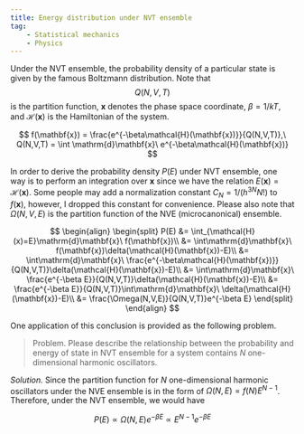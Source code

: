 ```yaml
---
title: Energy distribution under NVT ensemble
tag: 
    - Statistical mechanics
    - Physics
---
```



Under the NVT ensemble, the probability density of a particular state is given by the famous Boltzmann distribution. Note that $$Q(N,V,T)$$ is the partition function, $\mathbf{x}$ denotes the phase space coordinate, $\beta=1/kT$, and $\mathcal{H}(\mathbf{x})$ is the Hamiltonian of the system.

$$
f(\mathbf{x}) = \frac{e^{-\beta\mathcal{H}(\mathbf{x})}}{Q(N,V,T)},\
Q(N,V,T) = \int \mathrm{d}\mathbf{x}\ e^{-\beta\mathcal{H}(\mathbf{x})}
$$

In order to derive the probability density $P(E)$ under NVT ensemble, one way is to perform an integration over $\mathbf{x}$ since we have the relation $E(\mathbf{x}) = \mathcal{H}(\mathbf{x})$. Some people may add a normalization constant $C_N=1/(h^{3N}N!)$ to $f(\mathbf{x})$, however, I dropped this constant for convenience. Please also note that $\Omega(N,V,E)$ is the partition function of the NVE (microcanonical) ensemble.

$$
\begin{align}
\begin{split}
    P(E) &= \int_{\mathcal{H}(x)=E}\mathrm{d}\mathbf{x}\ f(\mathbf{x})\\
    &= \int\mathrm{d}\mathbf{x}\ f(\mathbf{x})\delta(\mathcal{H}(\mathbf{x})-E)\\
    &= \int\mathrm{d}\mathbf{x}\ \frac{e^{-\beta\mathcal{H}(\mathbf{x})}}{Q(N,V,T)}\delta(\mathcal{H}(\mathbf{x})-E)\\
    &= \int\mathrm{d}\mathbf{x}\ \frac{e^{-\beta E}}{Q(N,V,T)}\delta(\mathcal{H}(\mathbf{x})-E)\\
    &= \frac{e^{-\beta E}}{Q(N,V,T)}\int\mathrm{d}\mathbf{x}\ \delta(\mathcal{H}(\mathbf{x})-E)\\
    &= \frac{\Omega(N,V,E)}{Q(N,V,T)}e^{-\beta E}
\end{split}
\end{align}
$$

One application of this conclusion is provided as the following problem.
> Problem. Please describe the relationship between the probability and energy of state in NVT ensemble for a system contains $N$ one-dimensional harmonic oscillators.


*Solution.* Since the partition function for $N$ one-dimensional harmonic oscillators under the NVE ensemble is in the form of $\Omega(N, E)=f(N)E^{N-1}$. Therefore, under the NVT ensemble, we would have

$$
P(E)\propto \Omega(N,E)e^{-\beta E} \propto E^{N-1}e^{-\beta E}
$$


